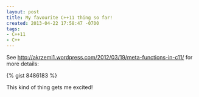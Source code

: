 ```yaml
---
layout: post
title: My favourite C++11 thing so far!
created: 2013-04-22 17:58:47 -0700
tags:
- C++11
- C++
---
```

See http://akrzemi1.wordpress.com/2012/03/19/meta-functions-in-c11/ for more details:

{% gist 8486183 %}

This kind of thing gets me excited!

